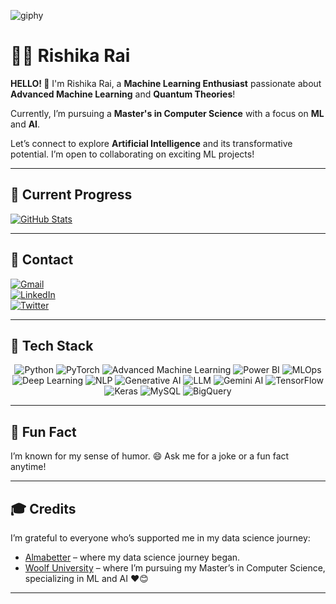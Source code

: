 ![giphy](https://github.com/user-attachments/assets/1e484bc2-2efb-4d72-b755-4434ea6b269e)


<!--- Hi there! 👋 I'm Rishika Rai, a passionate Data Scientist and ML Engineer. Let's connect and collaborate! -->

<!--- Hi there! 👋 I'm Rishika Rai, a passionate Data Scientist and ML Engineer. Let's connect and collaborate! -->

# 👩‍💻 Rishika Rai

**HELLO! 🙌**  I'm Rishika Rai, a **Machine Learning Enthusiast** passionate about **Advanced Machine Learning** and **Quantum Theories**!

Currently, I’m pursuing a **Master's in Computer Science** with a focus on **ML** and **AI**.

Let’s connect to explore **Artificial Intelligence** and its transformative potential. I’m open to collaborating on exciting ML projects!

---

## 🌱 Current Progress
[![GitHub Stats](https://github-readme-stats.vercel.app/api?username=Rishika70&show_icons=true&theme=radical)](https://github.com/Rishika70)

---

## 📧 Contact

[![Gmail](https://img.shields.io/badge/Email-rishikarai70%40gmail.com-red)](mailto:rishikarai4488@gmail.com)  
[![LinkedIn](https://img.shields.io/badge/LinkedIn-Rishika%20Rai-blue)](https://www.linkedin.com/in/rishika-rai-058520149/)  
[![Twitter](https://img.shields.io/badge/Twitter-rishikarai70-blue)](https://twitter.com/rishikarai70)

---

## 🚀 Tech Stack

<div align="center">
    <img src="https://img.shields.io/badge/-Python-yellow?style=flat&logo=python&logoColor=white" alt="Python" />
    <img src="https://img.shields.io/badge/-PyTorch-yellow?style=flat&logo=pytorch&logoColor=white" alt="PyTorch" />
    <img src="https://img.shields.io/badge/-Advanced%20Machine%20Learning-blue?style=flat" alt="Advanced Machine Learning" />
    <img src="https://img.shields.io/badge/-Power%20BI-yellow?style=flat&logo=microsoft-power-bi&logoColor=white" alt="Power BI" />
    <img src="https://img.shields.io/badge/-MLOps-green?style=flat" alt="MLOps" />
    <img src="https://img.shields.io/badge/-Deep%20Learning-red?style=flat&logo=tensorflow&logoColor=white" alt="Deep Learning" />
    <img src="https://img.shields.io/badge/-NLP-red?style=flat&logo=natural-language-processing&logoColor=white" alt="NLP" />
    <img src="https://img.shields.io/badge/-Generative%20AI-red?style=flat" alt="Generative AI" />
    <img src="https://img.shields.io/badge/-LLM-blue?style=flat" alt="LLM" />
    <img src="https://img.shields.io/badge/-Gemini%20AI-blue?style=flat" alt="Gemini AI" />
    <img src="https://img.shields.io/badge/-TensorFlow-orange?style=flat&logo=tensorflow&logoColor=white" alt="TensorFlow" />
    <img src="https://img.shields.io/badge/-Keras-orange?style=flat&logo=keras&logoColor=white" alt="Keras" />
    <img src="https://img.shields.io/badge/-MySQL-blue?style=flat&logo=mysql&logoColor=white" alt="MySQL" />
    <img src="https://img.shields.io/badge/-BigQuery-blue?style=flat&logo=google-cloud&logoColor=white" alt="BigQuery" />
</div>

---

## 🌟 Fun Fact
I’m known for my sense of humor. 😄 Ask me for a joke or a fun fact anytime!

---

## 🎓 Credits
I’m grateful to everyone who’s supported me in my data science journey:
- [Almabetter](https://www.almabetter.com/) – where my data science journey began.
- [Woolf University](https://woolf.university/) – where I’m pursuing my Master’s in Computer Science, specializing in ML and AI ❤️😊  

---






